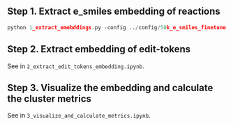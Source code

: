 ## Step 1. Extract e_smiles embedding of reactions

```python
python 1_extract_emebddings.py -config ../config/50k_e_smiles_finetune.yml
```

## Step 2. Extract embedding of edit-tokens

See in ```2_extract_edit_tokens_embedding.ipynb```.

## Step 3. Visualize the embedding and calculate the cluster metrics

See in ```3_visualize_and_calculate_metrics.ipynb```.

